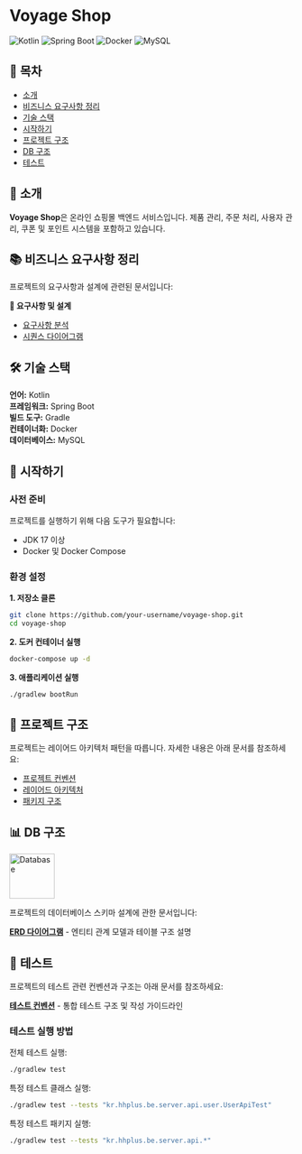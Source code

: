 # Voyage Shop

![Kotlin](https://img.shields.io/badge/Kotlin-7F52FF?style=for-the-badge&logo=kotlin&logoColor=white)
![Spring Boot](https://img.shields.io/badge/Spring_Boot-6DB33F?style=for-the-badge&logo=spring-boot&logoColor=white)
![Docker](https://img.shields.io/badge/Docker-2496ED?style=for-the-badge&logo=docker&logoColor=white)
![MySQL](https://img.shields.io/badge/MySQL-4479A1?style=for-the-badge&logo=mysql&logoColor=white)


## 📑 목차

- [소개](#소개)
- [비즈니스 요구사항 정리](#비즈니스-요구사항-정리)
- [기술 스택](#기술-스택)
- [시작하기](#시작하기)
- [프로젝트 구조](#프로젝트-구조)
- [DB 구조](#DB-구조)
- [테스트](#테스트)


## 📌 소개

**Voyage Shop**은 온라인 쇼핑몰 백엔드 서비스입니다. 제품 관리, 주문 처리, 사용자 관리, 쿠폰 및 포인트 시스템을 포함하고 있습니다.

## 📚 비즈니스 요구사항 정리

프로젝트의 요구사항과 설계에 관련된 문서입니다:

**📄 요구사항 및 설계**
- [요구사항 분석](./docs/system-design/01-requirement.md)
- [시퀀스 다이어그램](./docs/system-design/02-sequance-diagram.md)
  

## 🛠 기술 스택

**언어:** Kotlin  
**프레임워크:** Spring Boot  
**빌드 도구:** Gradle  
**컨테이너화:** Docker  
**데이터베이스:** MySQL

## 🚀 시작하기

### 사전 준비

프로젝트를 실행하기 위해 다음 도구가 필요합니다:

- JDK 17 이상
- Docker 및 Docker Compose

### 환경 설정

**1. 저장소 클론**

```bash
git clone https://github.com/your-username/voyage-shop.git
cd voyage-shop
```

**2. 도커 컨테이너 실행**

```bash
docker-compose up -d
```

**3. 애플리케이션 실행**

```bash
./gradlew bootRun
```

## 📂 프로젝트 구조

프로젝트는 레이어드 아키텍처 패턴을 따릅니다. 자세한 내용은 아래 문서를 참조하세요:

- [프로젝트 컨벤션](./docs/conventions/common-conventions.md)
- [레이어드 아키텍처](./docs/conventions/layered-architecture.md)
- [패키지 구조](./docs/conventions/package-structure.md)

## 📊 DB 구조

<img src="https://cdn-icons-png.flaticon.com/512/2906/2906274.png" width="80" alt="Database">

프로젝트의 데이터베이스 스키마 설계에 관한 문서입니다:

**[ERD 다이어그램](./docs/system-design/03-erd.md)** - 엔티티 관계 모델과 테이블 구조 설명

## 🧪 테스트

프로젝트의 테스트 관련 컨벤션과 구조는 아래 문서를 참조하세요:

**[테스트 컨벤션](./docs/conventions/test-conventions.md)** - 통합 테스트 구조 및 작성 가이드라인

### 테스트 실행 방법

전체 테스트 실행:
```bash
./gradlew test
```

특정 테스트 클래스 실행:
```bash
./gradlew test --tests "kr.hhplus.be.server.api.user.UserApiTest"
```

특정 테스트 패키지 실행:
```bash
./gradlew test --tests "kr.hhplus.be.server.api.*"
```
